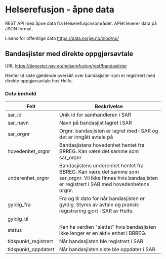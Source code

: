 # Helserefusjon - åpne data
REST API med åpne data fra Helserefusjonsområdet. APIet leverer data på JSON format.  

Lisens for offentlige data https://data.norge.no/nlod/no/

## Bandasjister med direkte oppgjørsavtale
URL https://tjenester.nav.no/helserefusjon/rest/bandasjister

Henter ut siste gjeldende oversikt over bandasjister som er registrert med direkte oppgjørsavtale hos Helfo.

### Data innhold
Felt | Beskrivelse
-----|------------
sar_id |Unik id for samhandleren i SAR 
sar_navn |Navn på bandasjist lagret i SAR 
sar_orgnr |Orgnr. bandasjisten er lagret med i SAR og det er inngått avtale på 
hovedenhet_orgnr |Bandasjistens hovedenhet hentet fra BRREG. Kan være det samme som sar_orgnr
underenhet_orgnr |Bandasjistens underenhet hentet fra BBREG. Kan være det samme som sar_orgnr. Vil ikke finnes hvis bandasjisten er registrert i SAR med hovedenhetens orgnr.
gyldig_fra |Fra og til dato for når bandasjisten er gyldig. Styres av avtale og praksis registrering gjort i SAR av Helfo. 
gyldig_til | 
status |Kan ha verdien "slettet" hvis bandasjisten ikke lenger er en aktiv enhet i BRREG.
tidspunkt_registrert |Når bandasjisten ble registrert i SAR 
tidspunkt_oppdatert |Når bandasjisten siste ble oppdater i SAR 
